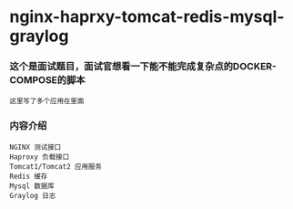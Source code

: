 # nginx-haprxy-tomcat-redis-mysql-graylog

### 这个是面试题目，面试官想看一下能不能完成复杂点的DOCKER-COMPOSE的脚本
    这里写了多个应用在里面

### 内容介绍
    NGINX 测试接口
    Haproxy 负载接口
    Tomcat1/Tomcat2 应用服务
    Redis 缓存
    Mysql 数据库
    Graylog 日志
 
